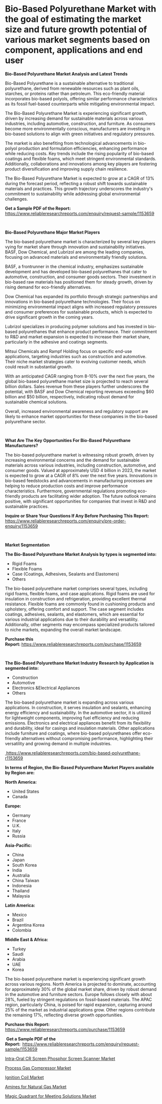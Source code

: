 <p><h1>Bio-Based Polyurethane Market with the goal of estimating the market size and future growth potential of various market segments based on component, applications and end user</h1></p><p><strong>Bio-Based Polyurethane Market Analysis and Latest Trends</strong></p>
<p><p>Bio-Based Polyurethane is a sustainable alternative to traditional polyurethane, derived from renewable resources such as plant oils, starches, or proteins rather than petroleum. This eco-friendly material incorporates bio-based polyols, offering similar performance characteristics as its fossil fuel-based counterparts while mitigating environmental impact. </p><p>The Bio-Based Polyurethane Market is experiencing significant growth, driven by increasing demand for sustainable materials across various industries, including automotive, construction, and furniture. As consumers become more environmentally conscious, manufacturers are investing in bio-based solutions to align with green initiatives and regulatory pressures. </p><p>The market is also benefiting from technological advancements in bio-polyol production and formulation efficiencies, enhancing performance while reducing costs. Key trends include the rising popularity of bio-based coatings and flexible foams, which meet stringent environmental standards. Additionally, collaborations and innovations among key players are fostering product diversification and improving supply chain resilience.</p><p>The Bio-Based Polyurethane Market is expected to grow at a CAGR of 13% during the forecast period, reflecting a robust shift towards sustainable materials and practices. This growth trajectory underscores the industry's commitment to sustainability while addressing global environmental challenges.</p></p>
<p><strong>Get a Sample PDF of the Report:&nbsp;</strong> <a href="https://www.reliableresearchreports.com/enquiry/request-sample/1153659?utm_campaign=9&utm_medium=2&utm_source=Github&utm_content=ia&utm_term=17112024&utm_id=bio-based-polyurethane">https://www.reliableresearchreports.com/enquiry/request-sample/1153659</a></p>
<p>&nbsp;</p>
<p><strong>Bio-Based Polyurethane Major Market Players</strong></p>
<p><p>The bio-based polyurethane market is characterized by several key players vying for market share through innovation and sustainability initiatives. BASF, Dow Chemical, and Lubrizol are among the leading companies, focusing on advanced materials and environmentally friendly solutions. </p><p>BASF, a frontrunner in the chemical industry, emphasizes sustainable development and has developed bio-based polyurethanes that cater to automotive, construction, and consumer goods sectors. Their investment in bio-based raw materials has positioned them for steady growth, driven by rising demand for eco-friendly alternatives.</p><p>Dow Chemical has expanded its portfolio through strategic partnerships and innovations in bio-based polyurethane technologies. Their focus on minimizing environmental impact aligns with increased regulatory pressures and consumer preferences for sustainable products, which is expected to drive significant growth in the coming years.</p><p>Lubrizol specializes in producing polymer solutions and has invested in bio-based polyurethanes that enhance product performance. Their commitment to R&D and market expansion is expected to increase their market share, particularly in the adhesive and coatings segments.</p><p>Mitsui Chemicals and Rampf Holding focus on specific end-use applications, targeting industries such as construction and automotive. Their niche market strategies cater to evolving customer needs, which could result in substantial growth.</p><p>With an anticipated CAGR ranging from 8-10% over the next five years, the global bio-based polyurethane market size is projected to reach several billion dollars. Sales revenue from these players further underscores the potential, with BASF and Dow Chemical reporting revenues exceeding $60 billion and $50 billion, respectively, indicating robust demand for sustainable chemical solutions. </p><p>Overall, increased environmental awareness and regulatory support are likely to enhance market opportunities for these companies in the bio-based polyurethane sector.</p></p>
<p>&nbsp;</p>
<p><strong>What Are The Key Opportunities For Bio-Based Polyurethane Manufacturers?</strong></p>
<p><p>The bio-based polyurethane market is witnessing robust growth, driven by increasing environmental concerns and the demand for sustainable materials across various industries, including construction, automotive, and consumer goods. Valued at approximately USD 4 billion in 2023, the market is expected to grow at a CAGR of 8% over the next five years. Innovations in bio-based feedstocks and advancements in manufacturing processes are helping to reduce production costs and improve performance characteristics. Furthermore, governmental regulations promoting eco-friendly products are facilitating wider adoption. The future outlook remains positive, with significant opportunities for companies that invest in R&D and sustainable practices.</p></p>
<p><strong>Inquire or Share Your Questions If Any Before Purchasing This Report:</strong> <a href="https://www.reliableresearchreports.com/enquiry/pre-order-enquiry/1153659?utm_campaign=9&utm_medium=2&utm_source=Github&utm_content=ia&utm_term=17112024&utm_id=bio-based-polyurethane">https://www.reliableresearchreports.com/enquiry/pre-order-enquiry/1153659</a></p>
<p>&nbsp;</p>
<p><strong>Market Segmentation</strong></p>
<p><strong>The Bio-Based Polyurethane Market Analysis by types is segmented into:</strong></p>
<p><ul><li>Rigid Foams</li><li>Flexible Foams</li><li>Case (Coatings, Adhesives, Sealants and Elastomers)</li><li>Others</li></ul></p>
<p><p>The bio-based polyurethane market comprises several types, including rigid foams, flexible foams, and case applications. Rigid foams are used for insulation in construction and refrigeration, providing excellent thermal resistance. Flexible foams are commonly found in cushioning products and upholstery, offering comfort and support. The case segment includes coatings, adhesives, sealants, and elastomers, which are essential for various industrial applications due to their durability and versatility. Additionally, other segments may encompass specialized products tailored to niche markets, expanding the overall market landscape.</p></p>
<p><strong>Purchase this Report:&nbsp;</strong><a href="https://www.reliableresearchreports.com/purchase/1153659?utm_campaign=9&utm_medium=2&utm_source=Github&utm_content=ia&utm_term=17112024&utm_id=bio-based-polyurethane">https://www.reliableresearchreports.com/purchase/1153659</a></p>
<p>&nbsp;</p>
<p><strong>The Bio-Based Polyurethane Market Industry Research by Application is segmented into:</strong></p>
<p><ul><li>Construction</li><li>Automotive</li><li>Electronics &Electrical Appliances</li><li>Others</li></ul></p>
<p><p>The bio-based polyurethane market is expanding across various applications. In construction, it serves insulation and sealants, enhancing energy efficiency and sustainability. In the automotive sector, it is utilized for lightweight components, improving fuel efficiency and reducing emissions. Electronics and electrical appliances benefit from its flexibility and durability, ideal for casings and insulation materials. Other applications include furniture and coatings, where bio-based polyurethanes offer eco-friendly alternatives without compromising performance, highlighting their versatility and growing demand in multiple industries.</p></p>
<p><a href="https://www.reliableresearchreports.com/bio-based-polyurethane-r1153659?utm_campaign=9&utm_medium=2&utm_source=Github&utm_content=ia&utm_term=17112024&utm_id=bio-based-polyurethane">&nbsp;https://www.reliableresearchreports.com/bio-based-polyurethane-r1153659</a></p>
<p><strong>In terms of Region, the Bio-Based Polyurethane Market Players available by Region are:</strong></p>
<p>
    <p> <strong> North America: </strong>
        <ul>
            <li>United States</li>
            <li>Canada</li>
        </ul>
        </p> 
    <p> <strong> Europe: </strong>
        <ul>
            <li>Germany</li>
            <li>France</li>
            <li>U.K.</li>
            <li>Italy</li>
            <li>Russia</li>
        </ul>
        </p> 
    <p> <strong> Asia-Pacific: </strong>
        <ul>
            <li>China</li>
            <li>Japan</li>
            <li>South Korea</li>
            <li>India</li>
            <li>Australia</li>
            <li>China Taiwan</li>
            <li>Indonesia</li>
            <li>Thailand</li>
            <li>Malaysia</li>
        </ul>
        </p> 
    <p> <strong> Latin America: </strong>
        <ul>
            <li>Mexico</li>
            <li>Brazil</li>
            <li>Argentina Korea</li>
            <li>Colombia</li>
        </ul>
        </p> 
    <p> <strong> Middle East & Africa: </strong>
        <ul>
            <li>Turkey</li>
            <li>Saudi</li>
            <li>Arabia</li>
            <li>UAE</li>
            <li>Korea</li>
        </ul>
    </p>
    </p>
<p><p>The bio-based polyurethane market is experiencing significant growth across various regions. North America is projected to dominate, accounting for approximately 30% of the global market share, driven by robust demand in the automotive and furniture sectors. Europe follows closely with about 28%, fueled by stringent regulations on fossil-based materials. The APAC region, particularly China, is poised for rapid expansion, capturing around 25% of the market as industrial applications grow. Other regions contribute the remaining 17%, reflecting diverse growth opportunities.</p></p>
<p><strong>Purchase this Report: </strong><a href="https://www.reliableresearchreports.com/purchase/1153659?utm_campaign=9&utm_medium=2&utm_source=Github&utm_content=ia&utm_term=17112024&utm_id=bio-based-polyurethane">https://www.reliableresearchreports.com/purchase/1153659</a></p>
<p>&nbsp;<strong>Get a Sample PDF of the Report:&nbsp;&nbsp;</strong><a href="https://www.reliableresearchreports.com/enquiry/request-sample/1153659?utm_campaign=9&utm_medium=2&utm_source=Github&utm_content=ia&utm_term=17112024&utm_id=bio-based-polyurethane">https://www.reliableresearchreports.com/enquiry/request-sample/1153659</a></p>
<p><strong></strong></p>
<p><p><a href="https://github.com/marloy8/Market-Research-Report-List-6/blob/main/intra-oral-cr-screen-phosphor-screen-scanner-market.md?utm_campaign=9&utm_medium=2&utm_source=Github&utm_content=ia&utm_term=17112024&utm_id=bio-based-polyurethane">Intra-Oral CR Screen Phosphor Screen Scanner Market</a></p><p><a href="https://www.linkedin.com/pulse/unlocking-growth-potential-strategic-analysis-process-co9ce?utm_campaign=9&utm_medium=2&utm_source=Github&utm_content=ia&utm_term=17112024&utm_id=bio-based-polyurethane">Process Gas Compressor Market</a></p><p><a href="https://www.linkedin.com/pulse/global-ignition-coil-nexus-sector-confluences-regional-catalysts-tikee?utm_campaign=9&utm_medium=2&utm_source=Github&utm_content=ia&utm_term=17112024&utm_id=bio-based-polyurethane">Ignition Coil Market</a></p><p><a href="https://github.com/hgf64gh/Market-Research-Report-List-1/blob/main/amines-for-natural-gas-market.md?utm_campaign=9&utm_medium=2&utm_source=Github&utm_content=ia&utm_term=17112024&utm_id=bio-based-polyurethane">Amines for Natural Gas Market</a></p><p><a href="https://issuu.com/reportprime-2/docs/magic-quadrant-for-meeting-solution_8bdbf3ca3fc7f2?utm_campaign=9&utm_medium=2&utm_source=Github&utm_content=ia&utm_term=17112024&utm_id=bio-based-polyurethane">Magic Quadrant for Meeting Solutions Market</a></p></p>